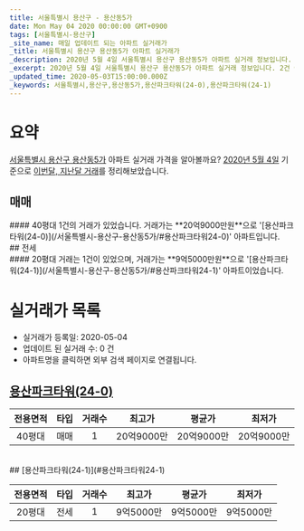```yaml
---
title: 서울특별시 용산구 - 용산동5가
date: Mon May 04 2020 00:00:00 GMT+0900
tags: [서울특별시-용산구]
_site_name: 매일 업데이트 되는 아파트 실거래가
_title: 서울특별시 용산구 용산동5가 아파트 실거래가
_description: 2020년 5월 4일 서울특별시 용산구 용산동5가 아파트 실거래 정보입니다. 2건 아파트 정보가 있습니다.
_excerpt: 2020년 5월 4일 서울특별시 용산구 용산동5가 아파트 실거래 정보입니다. 2건 아파트 정보가 있습니다.
_updated_time: 2020-05-03T15:00:00.000Z
_keywords: 서울특별시,용산구,용산동5가,용산파크타워(24-0),용산파크타워(24-1)
---
```





# 요약
<ins>서울특별시 용산구 용산동5가</ins> 아파트 실거래 가격을 알아볼까요? <ins>2020년 5월 4일</ins> 기준으로 <ins>이번달, 지난달 거래</ins>를 정리해보았습니다.

## 매매
<div class="container">
<div class="twelve columns" markdown="1">
#### 40평대
1건의 거래가 있었습니다. 거래가는 **20억9000만원**으로 '[용산파크타워(24-0)](/서울특별시-용산구-용산동5가/#용산파크타워24-0)' 아파트입니다.
</div>
</div>
## 전세
<div class="container">
<div class="twelve columns" markdown="1">
#### 20평대
거래는 1건이 있었으며, 거래가는 **9억5000만원**으로 '[용산파크타워(24-1)](/서울특별시-용산구-용산동5가/#용산파크타워24-1)' 아파트이었습니다.
</div>
</div>



# 실거래가 목록
- 실거래가 등록일: 2020-05-04
- 업데이트 된 실거래 수: 0 건
- 아파트명을 클릭하면 외부 검색 페이지로 연결됩니다.

## [용산파크타워(24-0)](#용산파크타워24-0)

|전용면적|타입|거래수|최고가|평균가|최저가|
|:---:|:---:|:---:|:---:|:---:|:---:|
|40평대|<span class="deal-type-1">매매</span>|1|20억9000만|20억9000만|20억9000만|

<br/>
## [용산파크타워(24-1)](#용산파크타워24-1)

|전용면적|타입|거래수|최고가|평균가|최저가|
|:---:|:---:|:---:|:---:|:---:|:---:|
|20평대|<span class="deal-type-2">전세</span>|1|9억5000만|9억5000만|9억5000만|

<br/>



